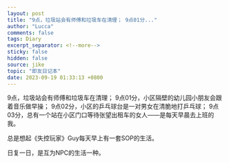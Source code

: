 ```yaml
---
layout: post
title: "9点，垃圾站会有师傅和垃圾车在清理； 9点01分..."
author: "Lucca"
comments: false
tags: Diary
excerpt_separator: <!--more-->
sticky: false
hidden: false
source: jike
topic: "即友日记本"
date: 2023-09-19 01:33:13 +0800
---
```


9点，垃圾站会有师傅和垃圾车在清理；
9点01分，小区隔壁的幼儿园小朋友会跟着音乐做早操；
9点02分，小区的乒乓球台是一对男女在清脆地打乒乓球；
9点03分，总有一个站在小区门口等待张望出租车的女人——是每天早晨去上班的我。

总是想起《失控玩家》Guy每天早上有一套SOP的生活。

日复一日，是互为NPC的生活一种。

<!--more-->
